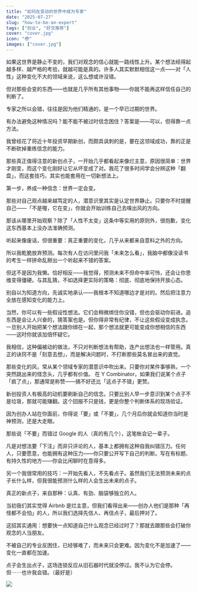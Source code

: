 ```yaml
---
title: "如何在变动的世界中成为专家"
date: "2025-07-27"
slug: "how-to-be-an-expert"
tags: ["创业", "好文推荐"]
cover: "cover.jpg"
icon: "😎"
images: ["cover.jpg"]
---
```

如果这世界是静止不变的，我们对观念的信心就能一路线性上升。某个想法经得起越多样、越严格的考验，就越可能是真的。许多人其实默默相信这一点——对「人性」这种变化不大的领域来说，这么想或许没错。



但对那些会变的东西——也就是几乎所有其他事物——你就不能再这样信任自己的判断了。



专家之所以会错，往往是因为他们精通的，是一个早已过期的世界。



有办法避免这种情况吗？能不能不被过时信念困住？答案是——可以，但得靠一点方法。



我曾经花了将近十年投资早期新创，而颇具讽刺的是，要在这领域成功，靠的正是不断砍掉重练信念的能力。



那些真正值得注意的新创点子，一开始几乎都看起来像烂主意，原因很简单：世界才刚变，而这个变化刚好让它从坏变成了对。我花了很多时间学会分辨这种「翻盘」，而这套技巧，其实也能套用在一切新想法上。



第一步，养成一种信念：世界一定会变。



那些对自己观点越来越笃定的人，潜意识里其实是认定世界静止。只要你不时提醒自己——「不是喔，它在变」，你就会开始训练自己去嗅出风的方向。



那该从哪里开始观察？除了「人性不太变」这条中等实用的原则外，很抱歉，变化这东西基本上没办法准确预测。



听起来像废话，但很重要：真正重要的变化，几乎从来都来自意料之外的方向。



所以我乾脆放弃预测。每次有人在访问里问我「未来怎么看」，我脑中都像没读书的考生一样拼命乱掰出一个听起来不错的答案。



但这不是因为我懒。恰好相反——我觉得，预测未来不但命中率可怜，还会让你思维变得僵硬。与其乱猜，不如选择更实际的策略：彻底、彻底地保持开放心态。



别自以为知道方向，先诚实地承认——我根本不知道哪边才是对的。然后把注意力全放在感知变化的能力上。



当然，你可以有一些假设性想法。它们会稍微绑住你没错，但也会驱动你前进。追东西是会让人兴奋的，猜答案也是。但你得非常有纪律，不让这些假设变成执念。
一旦别人开始把某个想法跟你绑在一起，那个想法就更可能变成你想相信的东西——这时你就该加倍怀疑它。



我相信，这种偏被动的做法，不只对判断想法有帮助，连产出想法也一样管用。真正的诀窍不是「刻意去想」，而是解决问题时，不打断那些莫名冒出来的直觉。



那些变化的风，常从某个领域专家的潜意识中吹出来。只要你对某件事够熟，一个突然跳出来的怪念头，几乎都有价值。
在 Y Combinator，如果我们说某个点子「疯了点」，那通常是称赞——搞不好还比「这点子不错」更赞。



新创投资人有极高的动机要刷新自己的信念。只要比别人早一步意识到某个点子不是垃圾，那就可能赚翻。这个回报不只是钱，更是你整个判断体系的现场验证。



因为创办人站在你面前，你得说「要」或「不要」，几个月后你就会知道你当时是神预测，还是大走眼。



那些说「不要」而错过 Google 的人（真的有几个），这笔帐会记一辈子。



凡是对想法要「下注」而非只评论的人，基本上都拥有这种自我纠错压力。任何人，只要愿意，也能拥有这种压力——你只要公开写下自己的判断。写在有标题、有持久性的地方——你会比闲聊时在意得多。



另一个我很常用的技巧：一开始先看人，不先看点子。虽然我们无法预测未来的点子长什么样，但我很能预测什么样的人会生出未来的点子。



真正的新点子，来自那种：认真、有劲、脑袋够独立的人。



当初我们其实觉得 Airbnb 是烂主意，但我们看得出来——创办人他们是那种「再怪都不会怕」的人，所以我们选择先信人、再信点子，最后押对了。



这招其实通用：想要快一点知道自己什么观念已经过时了？那就去跟那些会打破你观念的人当朋友。



不被自己的专业反困住，已经够难了，而未来只会更难。因为变化不是加速了——变化一直都在加速。



点子会生出点子，这场连锁反应从旧石器时代就没停过。我不认为它会停。
但⋯⋯也许我会错。（最好是）




![](https://prod-files-secure.s3.us-west-2.amazonaws.com/112d0858-5090-4d34-a606-b75eb8d65fd2/46476355-9cf3-4e99-9b7a-3531bc426380/1000202064.png?X-Amz-Algorithm=AWS4-HMAC-SHA256&X-Amz-Content-Sha256=UNSIGNED-PAYLOAD&X-Amz-Credential=ASIAZI2LB466ZFR6TAHU%2F20250819%2Fus-west-2%2Fs3%2Faws4_request&X-Amz-Date=20250819T143716Z&X-Amz-Expires=3600&X-Amz-Security-Token=IQoJb3JpZ2luX2VjEHMaCXVzLXdlc3QtMiJIMEYCIQDzrgC%2F6Hks5aFuFNw1k4GwWmptMTTeO%2Fxzy%2FR%2BQMCPDAIhAMV0qOcFkRZS05XRgbsGKyxIj0oYfevS0yjFC7xoZhGNKogECLz%2F%2F%2F%2F%2F%2F%2F%2F%2F%2FwEQABoMNjM3NDIzMTgzODA1IgwuWjtiRFnk0C1PKdMq3APW8QdPgC10yHg5G56GaFeNFO7DCGmcIPNDaFvhjbYsE2bDI3EXqFKDBOJleRHzlyGoOzT1lymaQLKKrExaCKOV46Wjq6xKnCFSVePrfzB%2Fq%2B2Dq3APSgcsh5yfVGlGPUzdEQOjxVSX83vKyuIXl2o4JocJFbcjEEa81Hwpi9CHXQ0LMrmc2fHj6Ofuf2BQZLJArPqRxqctmTQxQC9BbNadP7U6aw%2BpMCpOLcPYHtf5AmrvHr9kRefKjjNIFrssE32l0nHwZ8%2B8XWV7kuPloA%2BdAQkZgf6HTC%2F%2F6o2omT6SCcpI17h9EgVpC1LQhItMhRbbB4yKrB%2BEM7vbM7%2BSSxrYD%2B2Vupvhkt%2Fk8VTFg80gvt%2FEFv4ZwCW30yk%2FJexw1mSBhBMuj37HLnLDh1gzFP%2FRajBTMrsFH%2B8mf4iUSyOuK1ry8xKiNuB3%2Fe8MYuYEL0tEhu0IutmGLEu3vietn%2BKbJgMJUyK0LW432vmaEPSVLWxM52XDtxEKnn8DX8TGDWPVqv45HUFAWSId6m85ge99rE8BMclxccGhGDnCrvT0HHByTXveEt88U1tilwx93xKQSVsD4sT%2BkOSfS3JLGhxU0tw38mnnAWCOBv1fUZCUXAGjWjD936X40ZSeETDLpZHFBjqkAUBNGBA184P7%2BSn6VIxnYDIXLL4lUZfNAZ%2FNrz6uamQCBnskwl0MLHg%2BUcI2ks6lC250C9NxjvXDqWIFCUdczhwuZZUJzyV6FtrsTuWEGjgavG8b19Mk67MblKrtsudnpnX1sAqd%2FVH30dxUCUpxYMqk93jeMTsT4mbgAAj92gFLK9tk%2B%2FFUZBgmK0%2FM4BXLpyX8mSho%2FLDCvpQhECq8YnsaUSeO&X-Amz-Signature=a5d1d5a4f141ff78d6270e51a1ccadfc498e0a217ded4d902462fec5aaa18789&X-Amz-SignedHeaders=host&x-amz-checksum-mode=ENABLED&x-id=GetObject)

